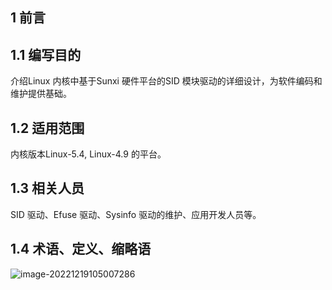 ## 1 前言

## 1.1 编写目的

介绍Linux 内核中基于Sunxi 硬件平台的SID 模块驱动的详细设计，为软件编码和维护提供基础。

## 1.2 适用范围

内核版本Linux-5.4, Linux-4.9 的平台。

## 1.3 相关人员

SID 驱动、Efuse 驱动、Sysinfo 驱动的维护、应用开发人员等。

## 1.4 术语、定义、缩略语

![image-20221219105007286](https://cdn.staticaly.com/gh/DongshanPI/Docs-Photos@master/Tina-Sdk/Linux_SID_DevGuide_image-20221219105007286.png)